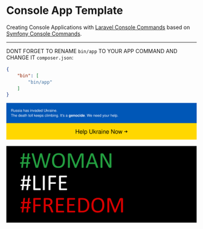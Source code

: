 # Console App Template

Creating Console Applications with [Laravel Console Commands](https://laravel.com/docs/artisan) based on [Symfony Console Commands](https://symfony.com/doc/current/console.html).

---
DONT FORGET TO RENAME `bin/app` TO YOUR APP COMMAND AND CHANGE IT `composer.json`:

```json
{
    "bin": [
        "bin/app"
    ]
}
```

[![Stand With Ukraine](https://raw.githubusercontent.com/vshymanskyy/StandWithUkraine/main/banner2-direct.svg)](https://vshymanskyy.github.io/StandWithUkraine/)

[![Woman. Life. Freedom.](https://raw.githubusercontent.com/Muetze42/Muetze42/2033b219c6cce0cb656c34da5246434c27919bcd/files/iran-banner-big.svg)](https://linktr.ee/CurrentPetitionsFreeIran)
